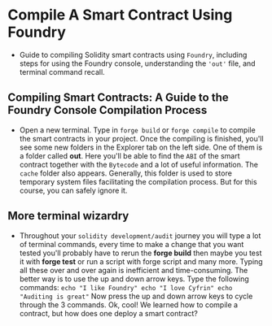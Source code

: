 # Compile A Smart Contract Using Foundry
- Guide to compiling Solidity smart contracts using `Foundry`, including steps for using the Foundry console, understanding the `'out'` file, and terminal command recall.

## Compiling Smart Contracts: A Guide to the Foundry Console Compilation Process
- Open a new terminal. Type in `forge build` or `forge compile` to compile the smart contracts in your project. Once the compiling is finished, you'll see some new folders in the Explorer tab on the left side. One of them is a folder called **out**. Here you'll be able to find the `ABI` of the smart contract together with the `Bytecode` and a lot of useful information. The `cache` folder also appears. Generally, this folder is used to store temporary system files facilitating the compilation process. But for this course, you can safely ignore it.

## More terminal wizardry
- Throughout your `solidity development/audit` journey you will type a lot of terminal commands, every time to make a change that you want tested you'll probably have to rerun the **forge build** then maybe you test it with **forge test** or run a script with forge script and many more. Typing all these over and over again is inefficient and time-consuming. The better way is to use the up and down arrow keys. Type the following commands: ``` echo "I like Foundry" echo "I love Cyfrin" echo "Auditing is great" ``` Now press the up and down arrow keys to cycle through the 3 commands. Ok, cool! We learned how to compile a contract, but how does one deploy a smart contract?
